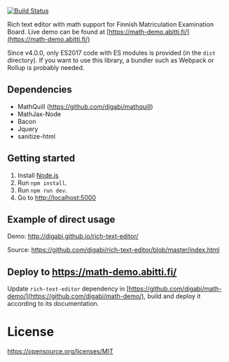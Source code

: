 [![Build Status](https://travis-ci.org/digabi/rich-text-editor.svg?branch=master)](https://travis-ci.org/digabi/rich-text-editor)

Rich text editor with math support for Finnish Matriculation Examination Board.
Live demo can be found at [https://math-demo.abitti.fi/](https://math-demo.abitti.fi/)

Since v4.0.0, only ES2017 code with ES modules is provided (in the `dist`
directory). If you want to use this library, a bundler such as Webpack or
Rollup is probably needed.

## Dependencies

- MathQuill (https://github.com/digabi/mathquill)
- MathJax-Node
- Bacon
- Jquery
- sanitize-html

## Getting started

1. Install [Node.js](https://nodejs.org/en/) 
2. Run `npm install`.
3. Run `npm run dev`.
4. Go to [http://localhost:5000](http://localhost:5000)

## Example of direct usage

Demo: http://digabi.github.io/rich-text-editor/

Source: https://github.com/digabi/rich-text-editor/blob/master/index.html

## Deploy to https://math-demo.abitti.fi/

Update `rich-text-editor` dependency in [https://github.com/digabi/math-demo/](https://github.com/digabi/math-demo/), build and deploy it according to its documentation.

# License

https://opensource.org/licenses/MIT
